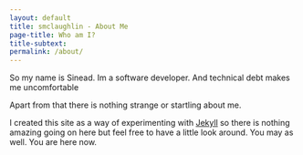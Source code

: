 ```yaml
---
layout: default
title: smclaughlin - About Me
page-title: Who am I?
title-subtext: 
permalink: /about/
---
```


So my name is Sinead. Im a software developer. And technical debt makes me uncomfortable  

Apart from that there is nothing strange or startling about me. 

I created this site as a way of experimenting with [Jekyll](https://jekyllrb.com/) so there is nothing amazing going on here but feel free to have a little look around. You may as well. You are here now.